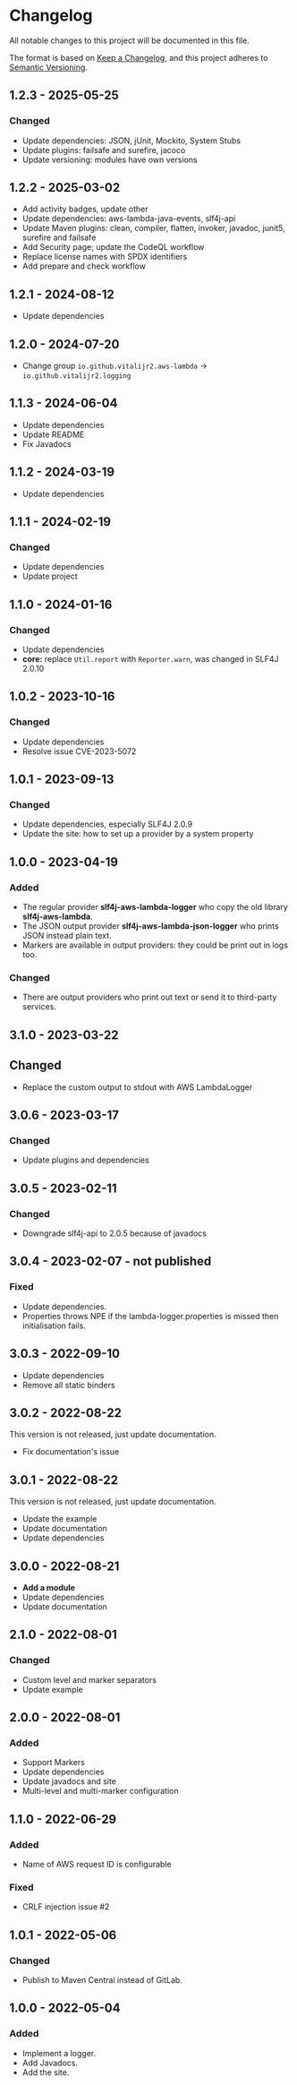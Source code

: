 # Changelog

All notable changes to this project will be documented in this file.

The format is based on [Keep a Changelog](https://keepachangelog.com/en/1.1.0/),
and this project adheres to [Semantic Versioning](https://semver.org/spec/v2.0.0.html).

## 1.2.3 - 2025-05-25

### Changed

- Update dependencies: JSON, jUnit, Mockito, System Stubs
- Update plugins: failsafe and surefire, jacoco
- Update versioning: modules have own versions

## 1.2.2 - 2025-03-02

- Add activity badges, update other
- Update dependencies: aws-lambda-java-events, slf4j-api
- Update Maven plugins: clean, compiler, flatten, invoker, javadoc, junit5,
  surefire and failsafe
- Add Security page; update the CodeQL workflow
- Replace license names with SPDX identifiers
- Add prepare and check workflow

## 1.2.1 - 2024-08-12

- Update dependencies

## 1.2.0 - 2024-07-20

- Change group `io.github.vitalijr2.aws-lambda` -> `io.github.vitalijr2.logging`

## 1.1.3 - 2024-06-04

- Update dependencies
- Update README
- Fix Javadocs

## 1.1.2 - 2024-03-19

- Update dependencies

## 1.1.1 - 2024-02-19

### Changed

- Update dependencies
- Update project

## 1.1.0 - 2024-01-16

### Changed

- Update dependencies
- **core:** replace `Util.report` with `Reporter.warn`, was changed in SLF4J 2.0.10

## 1.0.2 - 2023-10-16

### Changed

- Update dependencies
- Resolve issue CVE-2023-5072

## 1.0.1 - 2023-09-13

### Changed

- Update dependencies, especially SLF4J 2.0.9
- Update the site: how to set up a provider by a system property

## 1.0.0 - 2023-04-19

### Added

- The regular provider **slf4j-aws-lambda-logger** who copy
  the old library **slf4j-aws-lambda**.
- The JSON output provider **slf4j-aws-lambda-json-logger** who prints JSON
  instead plain text.
- Markers are available in output providers: they could be print out
  in logs too.

### Changed

- There are output providers who print out text or send it to third-party services.

## 3.1.0 - 2023-03-22

## Changed

- Replace the custom output to stdout with AWS LambdaLogger

## 3.0.6 - 2023-03-17

### Changed

- Update plugins and dependencies

## 3.0.5 - 2023-02-11

### Changed

- Downgrade slf4j-api to 2.0.5 because of javadocs

## 3.0.4 - 2023-02-07 - not published

### Fixed

- Update dependencies.
- Properties throws NPE if the lambda-logger.properties is missed
  then initialisation fails.

## 3.0.3 - 2022-09-10

- Update dependencies
- Remove all static binders

## 3.0.2 - 2022-08-22

This version is not released, just update documentation.

- Fix documentation's issue

## 3.0.1 - 2022-08-22

This version is not released, just update documentation.

- Update the example
- Update documentation
- Update dependencies

## 3.0.0 - 2022-08-21

- **Add a module**
- Update dependencies
- Update documentation

## 2.1.0 - 2022-08-01

### Changed

- Custom level and marker separators
- Update example

## 2.0.0 - 2022-08-01

### Added

- Support Markers
- Update dependencies
- Update javadocs and site
- Multi-level and multi-marker configuration

## 1.1.0 - 2022-06-29

### Added

- Name of AWS request ID is configurable

### Fixed

- CRLF injection issue #2

## 1.0.1 - 2022-05-06

### Changed

- Publish to Maven Central instead of GitLab.

## 1.0.0 - 2022-05-04

### Added

- Implement a logger.
- Add Javadocs.
- Add the site.
